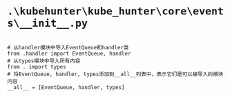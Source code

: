 # `.\kubehunter\kube_hunter\core\events\__init__.py`

```

# 从handler模块中导入EventQueue和handler类
from .handler import EventQueue, handler
# 从types模块中导入所有内容
from . import types
# 将EventQueue, handler, types添加到__all__列表中，表示它们是可以被导入的模块内容
__all__ = [EventQueue, handler, types]

```